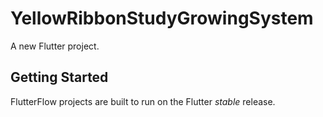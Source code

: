 # YellowRibbonStudyGrowingSystem

A new Flutter project.

## Getting Started

FlutterFlow projects are built to run on the Flutter _stable_ release.
